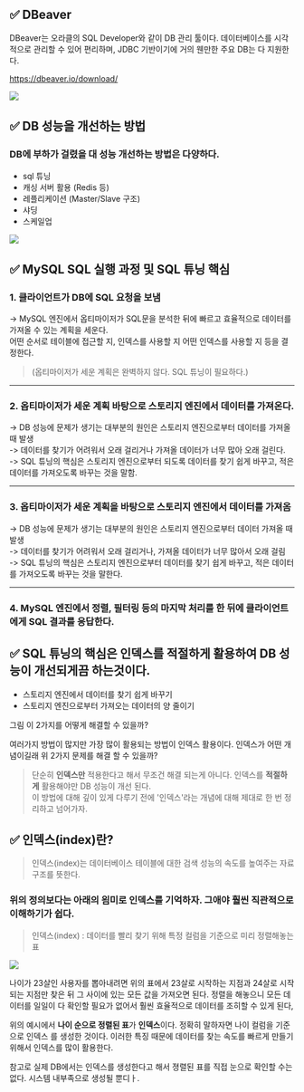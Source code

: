 

## ✅ DBeaver

DBeaver는 오라클의 SQL Developer와 같이 DB 관리 툴이다. 데이터베이스를 시각적으로 관리할 수 있어 편리하며,
JDBC 기반이기에 거의 웬만한 주요 DB는 다 지원한다.


https://dbeaver.io/download/

![](https://github.com/dididiri1/TIL/blob/main/Mysql2/images/03_01.png?raw=true)


## ✅ DB 성능을 개선하는 방법
### DB에 부하가 걸렸을 대 성능 개선하는 방법은 다양하다.
- sql 튜닝
- 캐싱 서버 활용 (Redis 등)
- 레플리케이션 (Master/Slave 구조)
- 샤딩
- 스케일업


![](https://github.com/dididiri1/TIL/blob/main/Mysql2/images/03_02.png?raw=true)


## ✅ MySQL SQL 실행 과정 및 SQL 튜닝 핵심

### 1. 클라이언트가 DB에 SQL 요청을 보냄

-> MySQL 엔진에서 옵티마이저가 SQL문을 분석한 뒤에 빠르고 효율적으로 데이터를 가져올 수 있는 계획을 세운다.  
어떤 순서로 테이블에 접근할 지, 인덱스를 사용할 지 어떤 인덱스를 사용할 지 등을 결정한다.

> (옵티마이저가 세운 계획은 완벽하지 않다. SQL 튜닝이 필요하다.)

---

### 2. 옵티마이저가 세운 계획 바탕으로 스토리지 엔진에서 데이터를 가져온다.

-> DB 성능에 문제가 생기는 대부분의 원인은 스토리지 엔진으로부터 데이터를 가져올 때 발생  
-> 데이터를 찾기가 어려워서 오래 걸리거나 가져올 데이터가 너무 많아 오래 걸린다.  
-> SQL 튜닝의 핵심은 스토리지 엔진으로부터 되도록 데이터를 찾기 쉽게 바꾸고, 적은 데이터를 가져오도록 바꾸는 것을 말함.

---

### 3. 옵티마이저가 세운 계획을 바탕으로 스토리지 엔진에서 데이터를 가져옴

-> DB 성능에 문제가 생기는 대부분의 원인은 스토리지 엔진으로부터 데이터 가져올 때 발생  
-> 데이터를 찾기가 어려워서 오래 걸리거나, 가져올 데이터가 너무 많아서 오래 걸림  
-> SQL 튜닝의 핵심은 스토리지 엔진으로부터 데이터를 찾기 쉽게 바꾸고, 적은 데이터를 가져오도록 바꾸는 것을 말한다.

---

### 4. MySQL 엔진에서 정렬, 필터링 등의 마지막 처리를 한 뒤에 클라이언트에게 SQL 결과를 응답한다.

## ✅ SQL 튜닝의 핵심은 인덱스를 적절하게 활용하여 DB 성능이 개선되게끔 하는것이다.

- 스토리지 엔진에서 데이터를 찾기 쉽게 바꾸기
- 스토리지 엔진으로부터 가져오는 데이터의 양 줄이기

그림 이 2가지를 어떻게 해결할 수 있을까?

여러가지 방법이 많지만 가장 많이 활용되는 방법이 인덱스 활용이다. 인덱스가 어떤 개념이길래 위 2가지 문제를 해결 할 수 있을까?

> 단순히 **인덱스만** 적용한다고 해서 무조건 해결 되는게 아니다. 인덱스를 **적절하게** 활용해야만 DB 성능이 개선 된다.  
> 이 방법에 대해 깊이 있게 다루기 전에 '인덱스'라는 개념에 대해 제대로 한 번 정리하고 넘어가자.

## ✅ 인덱스(index)란?
> 인덱스(index)는 데이터베이스 테이블에 대한 검색 성능의 속도를 높여주는 자료 구조를 뜻한다.

### 위의 정의보다는 아래의 읨미로 인덱스를 기억하자. 그애야 훨씬 직관적으로 이해하기가 쉽다.
> 인덱스(index) : 데이터를 빨리 찾기 위해 특정 컬럼을 기준으로 미리 정렬해놓는 표

![](https://github.com/dididiri1/TIL/blob/main/Mysql2/images/03_03.png?raw=true)

나이가 23살인 사용자를 뽑아내려면 위의 표에서 23살로 시작하는 지점과 24살로 시작되는 지점만 찾은 뒤 
그 사이에 있는 모든 값을 가져오면 된다. 정렬을 해놓으니 모든 데이터를 일일이 다 확인할 필요가 없어서 
훨씬 효율적으로 데이터를 조히할 수 있게 된다,

위의 예시에서 **나이 순으로 정렬된 표**가 **인덱스**이다. 정확히 말하자면 나이 컬럼을 기준으로 인덱스
를 생성한 것이다. 이러한 특징 때문에 데이터를 찾는 속도를 빠르게 만들기 위해서 인덱스를 많이 활용한다.

참고로 실제 DB에서는 인덱스를 생성한다고 해서 졍렬된 표를 직접 눈으로 확인할 수는 없다. 시스템 내부족으로
생성될 뿐디ㅏ.